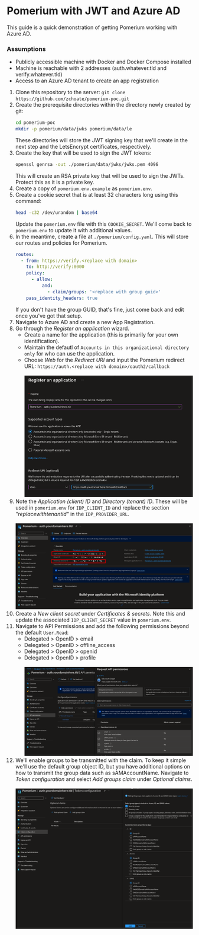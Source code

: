 # Pomerium with JWT and Azure AD

This guide is a quick demonstration of getting Pomerium working with Azure AD.

### Assumptions
- Publicly accessible machine with Docker and Docker Compose installed
- Machine is reachable with 2 addresses (auth.whatever.tld and verify.whatever.tld)
- Access to an Azure AD tenant to create an app registration

1. Clone this repository to the server: `git clone https://github.com/zchoate/pomerium-poc.git`
2. Create the prerequisite directories within the directory newly created by git:
    ```bash
    cd pomerium-poc
    mkdir -p pomerium/data/jwks pomerium/data/le
    ```
    These directories will store the JWT signing key that we'll create in the next step and the LetsEncrypt certificates, respectively.
3. Create the key that will be used to sign the JWT tokens:
    ```bash
    openssl genrsa -out ./pomerium/data/jwks/jwks.pem 4096
    ```
    This will create an RSA private key that will be used to sign the JWTs. Protect this as it is a private key.
4. Create a copy of `pomerium.env.example` as `pomerium.env`.
5. Create a cookie secret that is at least 32 characters long using this command:
    ```bash
    head -c32 /dev/urandom | base64
    ```
    Update the `pomerium.env` file with this `COOKIE_SECRET`. We'll come back to `pomerium.env` to update it with additional values.
6. In the meantime, create a file at `./pomerium/config.yaml`. This will store our routes and policies for Pomerium.
    ```yaml
    routes:
      - from: https://verify.<replace with domain>
        to: http://verify:8000
        policy:
          - allow:
              and:
                - claim/groups: '<replace with group guid>'
        pass_identity_headers: true
    ```
    If you don't have the group GUID, that's fine, just come back and edit once you've got that setup.
7. Navigate to Azure AD and create a new App Registration.
8. Go through the *Register an application* wizard.
    - Create a name for the application (this is primarily for your own identification).
    - Maintain the defautl of `Accounts in this organizational directory only` for who can use the application.
    - Choose *Web* for the *Redirect URI* and input the Pomerium redirect URL: `https://auth.<replace with domain>/oauth2/callback`
    </br></br>![Register an Application Wizard](./assets/8/register-an-application.png)
9. Note the *Application (client) ID* and *Directory (tenant) ID*. These will be used in `pomerium.env` for `IDP_CLIENT_ID` and replace the section *"replacewithtenantid"* in the `IDP_PROVIDER_URL`. </br></br>![App Registration Details](./assets/9/app-registration-details.png)
10. Create a *New client secret* under *Certificates & secrets*. Note this and update the associated `IDP_CLIENT_SECRET` value in `pomerium.env`.
11. Navigate to API Permissions and add the following permissions beyond the default `User.Read`: 
    - Delegated > OpenID > email
    - Delegated > OpenID > offline_access
    - Delegated > OpenID > openid
    - Delegated > OpenID > profile
    </br></br>
    ![API Permissions](./assets/11/api-permissions.png)
12. We'll enable groups to be transmitted with the claim. To keep it simple we'll use the default group object ID, but you have additional options on how to transmit the group data such as sAMAccountName. Navigate to *Token configuration* and select *Add groups claim* under *Optional claims*. </br></br>![Optional Claims > Groups Claims](./assets/12/groups-claims.png)